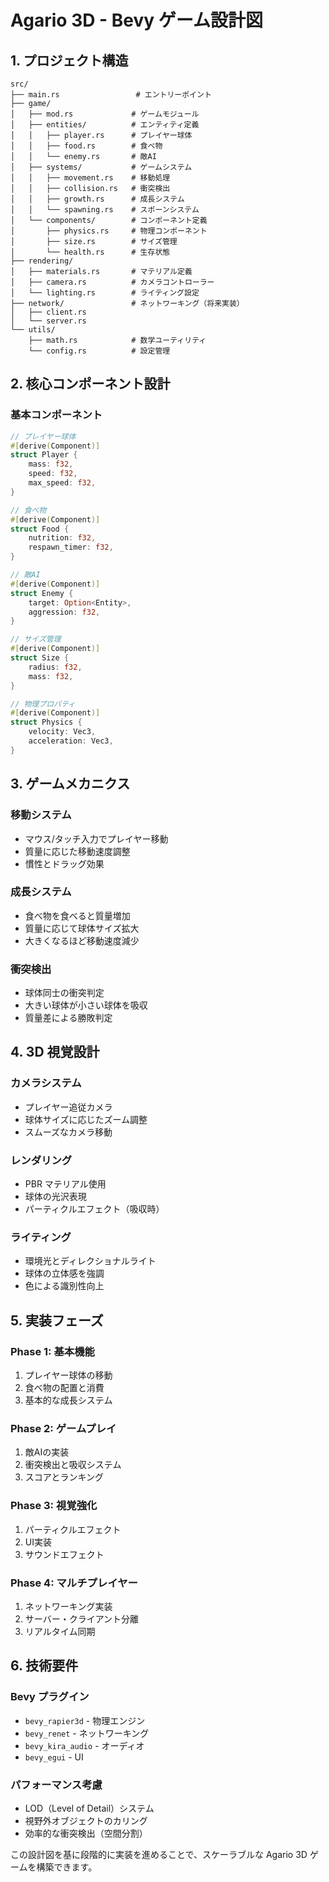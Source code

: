 # Agario 3D - Bevy ゲーム設計図

## 1. プロジェクト構造

```
src/
├── main.rs                 # エントリーポイント
├── game/
│   ├── mod.rs             # ゲームモジュール
│   ├── entities/          # エンティティ定義
│   │   ├── player.rs      # プレイヤー球体
│   │   ├── food.rs        # 食べ物
│   │   └── enemy.rs       # 敵AI
│   ├── systems/           # ゲームシステム
│   │   ├── movement.rs    # 移動処理
│   │   ├── collision.rs   # 衝突検出
│   │   ├── growth.rs      # 成長システム
│   │   └── spawning.rs    # スポーンシステム
│   └── components/        # コンポーネント定義
│       ├── physics.rs     # 物理コンポーネント
│       ├── size.rs        # サイズ管理
│       └── health.rs      # 生存状態
├── rendering/
│   ├── materials.rs       # マテリアル定義
│   ├── camera.rs          # カメラコントローラー
│   └── lighting.rs        # ライティング設定
├── network/               # ネットワーキング（将来実装）
│   ├── client.rs
│   └── server.rs
└── utils/
    ├── math.rs            # 数学ユーティリティ
    └── config.rs          # 設定管理
```

## 2. 核心コンポーネント設計

### 基本コンポーネント
```rust
// プレイヤー球体
#[derive(Component)]
struct Player {
    mass: f32,
    speed: f32,
    max_speed: f32,
}

// 食べ物
#[derive(Component)]
struct Food {
    nutrition: f32,
    respawn_timer: f32,
}

// 敵AI
#[derive(Component)]
struct Enemy {
    target: Option<Entity>,
    aggression: f32,
}

// サイズ管理
#[derive(Component)]
struct Size {
    radius: f32,
    mass: f32,
}

// 物理プロパティ
#[derive(Component)]
struct Physics {
    velocity: Vec3,
    acceleration: Vec3,
}
```

## 3. ゲームメカニクス

### 移動システム
- マウス/タッチ入力でプレイヤー移動
- 質量に応じた移動速度調整
- 慣性とドラッグ効果

### 成長システム
- 食べ物を食べると質量増加
- 質量に応じて球体サイズ拡大
- 大きくなるほど移動速度減少

### 衝突検出
- 球体同士の衝突判定
- 大きい球体が小さい球体を吸収
- 質量差による勝敗判定

## 4. 3D 視覚設計

### カメラシステム
- プレイヤー追従カメラ
- 球体サイズに応じたズーム調整
- スムーズなカメラ移動

### レンダリング
- PBR マテリアル使用
- 球体の光沢表現
- パーティクルエフェクト（吸収時）

### ライティング
- 環境光とディレクショナルライト
- 球体の立体感を強調
- 色による識別性向上

## 5. 実装フェーズ

### Phase 1: 基本機能
1. プレイヤー球体の移動
2. 食べ物の配置と消費
3. 基本的な成長システム

### Phase 2: ゲームプレイ
1. 敵AIの実装
2. 衝突検出と吸収システム
3. スコアとランキング

### Phase 3: 視覚強化
1. パーティクルエフェクト
2. UI実装
3. サウンドエフェクト

### Phase 4: マルチプレイヤー
1. ネットワーキング実装
2. サーバー・クライアント分離
3. リアルタイム同期

## 6. 技術要件

### Bevy プラグイン
- `bevy_rapier3d` - 物理エンジン
- `bevy_renet` - ネットワーキング
- `bevy_kira_audio` - オーディオ
- `bevy_egui` - UI

### パフォーマンス考慮
- LOD（Level of Detail）システム
- 視野外オブジェクトのカリング
- 効率的な衝突検出（空間分割）

この設計図を基に段階的に実装を進めることで、スケーラブルな Agario 3D ゲームを構築できます。